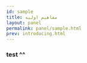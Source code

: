```yaml
---
id: sample
title: مفاهیم اولیه
layout: panel
permalink: panel/sample.html
prev: introducing.html
---
```


### test ^^